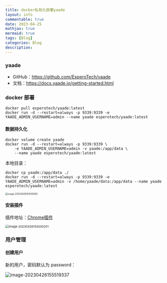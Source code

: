 ```yaml
---
title: docker私有化部署yaade
layout: info
commentable: true
date: 2023-04-25
mathjax: true
mermaid: true
tags: [Blog]
categories: Blog
description: 
---
```


### yaade 

- GitHub：https://github.com/EsperoTech/yaade
- 文档：https://docs.yaade.io/getting-started.html

<!--more-->

### docker 部署

```
docker pull esperotech/yaade:latest
docker run -d --restart=always -p 9339:9339 -e YAADE_ADMIN_USERNAME=admin --name yaade esperotech/yaade:latest
```

#### 数据持久化

```
docker volume create yaade
docker run -d --restart=always -p 9339:9339 \
    -e YAADE_ADMIN_USERNAME=admin -v yaade:/app/data \
    --name yaade esperotech/yaade:latest
```



本地目录：

```
docker cp yaade:/app/data ./
docker run -d --restart=always -p 9339:9339 -e YAADE_ADMIN_USERNAME=admin -v /home/yaade/data:/app/data --name yaade esperotech/yaade:latest
```





<img src="assets/image-20230426154130050.png" alt="image-20230426154130050" style="zoom:50%;" />

#### 安装插件

插件地址：[Chrome插件](https://chrome.google.com/webstore/detail/yaade-extension/mddoackclclnbkmofficmmepfnadolfa/related)

<img src="assets/image-20230426154530201.png" alt="image-20230426154530201" style="zoom: 67%;" />

### 用户管理

#### 创建用户

新的用户，密码默认为 password：

![image-20230426155519337](assets/image-20230426155519337.png)

